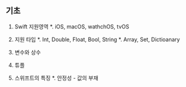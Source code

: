 ## 기초

1. Swift 지원영역
  *. iOS, macOS, wathchOS, tvOS
  
2. 지원 타입
  *. Int, Double, Float, Bool, String
  *. Array, Set, Dictioanary
  
3. 변수와 상수

4. 튜플

6. 스위프트의 특징
  *. 안정성 - 값의 부재
